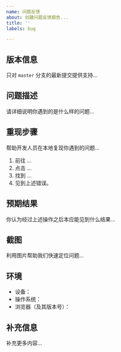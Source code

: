 ```yaml
---
name: 问题反馈
about: 创建问题反馈报告...
title: ''
labels: bug

---
```


## 版本信息

只对 `master` 分支的最新提交提供支持...

## 问题描述
请详细说明你遇到的是什么样的问题...

## 重现步骤
帮助开发人员在本地复现你遇到的问题...

1. 前往 ...
2. 点击 ...
3. 找到 ...
4. 见到上述错误。

## 预期结果
你认为经过上述操作之后本应能见到什么结果...

## 截图
利用图片帮助我们快速定位问题...

## 环境
 - 设备：
 - 操作系统：
 - 浏览器（及其版本号）：


## 补充信息
补充更多内容...
